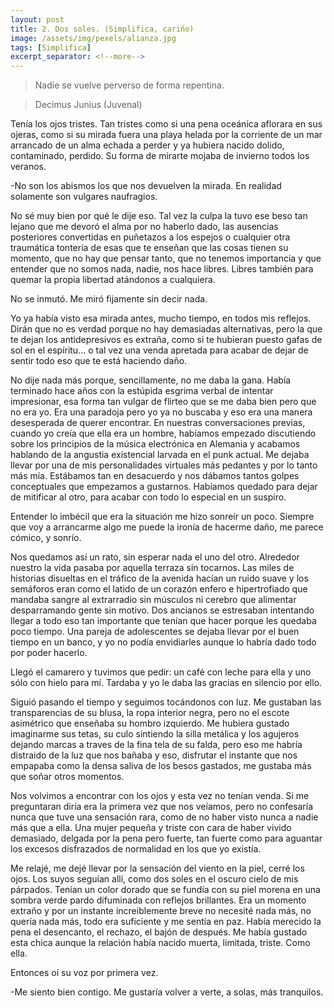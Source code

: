 ```yaml
---
layout: post
title: 2. Dos soles. (Simplifica, cariño)
image: /assets/img/pexels/alianza.jpg
tags: [Simplifica]
excerpt_separator: <!--more-->
---
```


> Nadie se vuelve perverso de forma repentina.

> Decimus Junius (Juvenal)

<!--more-->

Tenía los ojos tristes. Tan tristes como si una pena oceánica aflorara en sus ojeras, como si su mirada fuera una playa helada por la corriente de un mar arrancado de un alma echada a perder y ya hubiera nacido dolido, contaminado, perdido. Su forma de mirarte mojaba de invierno todos los veranos.

\-No son los abismos los que nos devuelven la mirada. En realidad solamente son vulgares naufragios.

No sé muy bien por qué le dije eso. Tal vez la culpa la tuvo ese beso tan lejano que me devoró el alma por no haberlo dado, las ausencias posteriores convertidas en puñetazos a los espejos o cualquier otra traumática tontería de esas que te enseñan que las cosas tienen su momento, que no hay que pensar tanto, que no tenemos importancia y que entender que no somos nada, nadie, nos hace libres. Libres también para quemar la propia libertad atándonos a cualquiera.

No se inmutó. Me miró fijamente sin decir nada.

Yo ya había visto esa mirada antes, mucho tiempo, en todos mis reflejos. Dirán que no es verdad porque no hay demasiadas alternativas, pero la que te dejan los antidepresivos es extraña, como si te hubieran puesto gafas de sol en el espíritu... o tal vez una venda apretada para acabar de dejar de sentir todo eso que te está haciendo daño. 

No dije nada más porque, sencillamente, no me daba la gana. Había terminado hace años con la estúpida esgrima verbal de intentar impresionar, esa forma tan vulgar de flirteo que se me daba bien pero que no era yo. Era una paradoja pero yo ya no buscaba y eso era una manera desesperada de querer encontrar. En nuestras conversaciones previas, cuando yo creía que ella era un hombre, habíamos empezado discutiendo sobre los principios de la música electrónica en Alemania y acabamos hablando de la angustia existencial larvada en el punk actual. Me dejaba llevar por una de mis personalidades virtuales más pedantes y por lo tanto más mía. Estábamos tan en desacuerdo y nos dábamos tantos golpes conceptuales que empezamos a gustarnos. Habíamos quedado para dejar de mitificar al otro, para acabar con todo lo especial en un suspiro.

Entender lo imbécil que era la situación me hizo sonreír un poco. Siempre que voy a arrancarme algo me puede la ironía de hacerme daño, me parece cómico, y sonrío.  

Nos quedamos así un rato, sin esperar nada el uno del otro. Alrededor nuestro la vida pasaba por aquella terraza sin tocarnos. Las miles de historias disueltas en el tráfico de la avenida hacían un ruido suave y los semáforos eran como el latido de un corazón enfero e hipertrofiado que mandaba sangre al extrarradio sin músculos ni cerebro que alimentar desparramando gente sin motivo. Dos ancianos se estresaban intentando llegar a todo eso tan importante que tenían que hacer porque les quedaba poco tiempo. Una pareja de adolescentes se dejaba llevar por el buen tiempo en un banco, y yo no podía envidiarles aunque lo habría dado todo por poder hacerlo.

Llegó el camarero y tuvimos que pedir: un café con leche para ella y uno sólo con hielo para mí. Tardaba y yo le daba las gracias en silencio por ello.

Siguió pasando el tiempo y seguimos tocándonos con luz. Me gustaban las transparencias de su blusa, la ropa interior negra, pero no el escote asimétrico que enseñaba su hombro izquierdo. Me hubiera gustado imaginarme sus tetas, su culo sintiendo la silla metálica y los agujeros dejando marcas a traves de la fina tela de su falda, pero eso me habría distraido de la luz que nos bañaba y eso, disfrutar el instante que nos empapaba como la densa saliva de los besos gastados, me gustaba más que soñar otros momentos.

Nos volvimos a encontrar con los ojos y esta vez no tenían venda. Si me preguntaran diría era la primera vez que nos veíamos, pero no confesaría nunca que tuve una sensación rara, como de no haber visto nunca a nadie más que a ella. Una mujer pequeña y triste con cara de haber vivido demasiado, delgada por la pena pero fuerte, tan fuerte como para aguantar los excesos disfrazados de normalidad en los que yo existía.

Me relajé, me dejé llevar por la sensación del viento en la piel, cerré los ojos. Los suyos seguían allí, como dos soles en el oscuro cielo de mis párpados. Tenían un color dorado que se fundía con su piel morena en una sombra verde pardo difuminada con reflejos brillantes. Era un momento extraño y por un instante increiblemente breve no necesité nada más, no quería nada más, todo era suficiente y me sentía en paz. Había merecido la pena el desencanto, el rechazo, el bajón de después. Me había gustado esta chica aunque la relación había nacido muerta, limitada, triste. Como ella.

Entonces oí su voz por primera vez.

\-Me siento bien contigo. Me gustaría volver a verte, a solas, más tranquilos.
